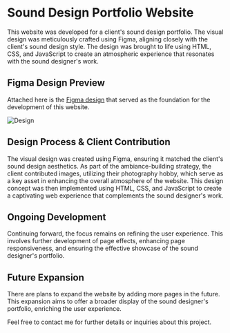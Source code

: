 # Sound Design Portfolio Website

This website was developed for a client's sound design portfolio. The visual design was meticulously crafted using Figma, aligning closely with the client's sound design style. The design was brought to life using HTML, CSS, and JavaScript to create an atmospheric experience that resonates with the sound designer's work.

## Figma Design Preview

Attached here is the [Figma design](https://github.com/FabianoGLentini/Ethan_Portfolio-Website/assets/132173298/68eb5ba8-ac6d-46a9-bcf8-e14f5e4784e6) that served as the foundation for the development of this website.

![Design](https://github.com/FabianoGLentini/Ethan_Portfolio-Website/assets/132173298/68eb5ba8-ac6d-46a9-bcf8-e14f5e4784e6)

## Design Process & Client Contribution

The visual design was created using Figma, ensuring it matched the client's sound design aesthetics. As part of the ambiance-building strategy, the client contributed images, utilizing their photography hobby, which serve as a key asset in enhancing the overall atmosphere of the website. This design concept was then implemented using HTML, CSS, and JavaScript to create a captivating web experience that complements the sound designer's work.

## Ongoing Development

Continuing forward, the focus remains on refining the user experience. This involves further development of page effects, enhancing page responsiveness, and ensuring the effective showcase of the sound designer's portfolio.

## Future Expansion

There are plans to expand the website by adding more pages in the future. This expansion aims to offer a broader display of the sound designer's portfolio, enriching the user experience.

Feel free to contact me for further details or inquiries about this project.

